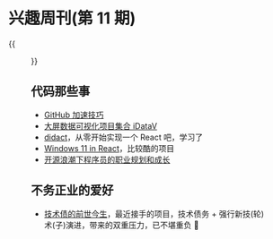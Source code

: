 # 兴趣周刊(第 11 期)


<!--more-->
{{<figure src="https://jiangbao-1258001083.cos.ap-shanghai.myqcloud.com/%E7%A5%9E%E8%88%9F%E5%8D%81%E4%BA%8C%E8%BF%94%E5%9B%9E.png" title="英雄凯旋">}}

## 代码那些事
* [GitHub 加速技巧](https://mp.weixin.qq.com/s?__biz=MzUxNjg4NDEzNA==&mid=2247496577&idx=1&sn=0e51c7bb103edc9a9a1dda7a9012aee0&chksm=f9a22048ced5a95e05b7edd590a500f38bf75ec42024d84c3a2be27e1f06c03369308610a93a&scene=21#wechat_redirect)
* [大屏数据可视化项目集合 iDataV](https://github.com/yyhsong/iDataV)
* [didact](https://github.com/pomber/didact)，从零开始实现一个 React 吧，学习了
* [Windows 11 in React](https://win11.blueedge.me/)，比较酷的项目
* [开源浪潮下程序员的职业规划和成长](https://juejin.cn/post/7005020612909334558)

## 不务正业的爱好
* [技术债的前世今生](https://mp.weixin.qq.com/s/0qgt1mtkIilSuV2fxU4Peg)，最近接手的项目，技术债务 + 强行新技(轮)术(子)演进，带来的双重压力，已不堪重负 🙈
